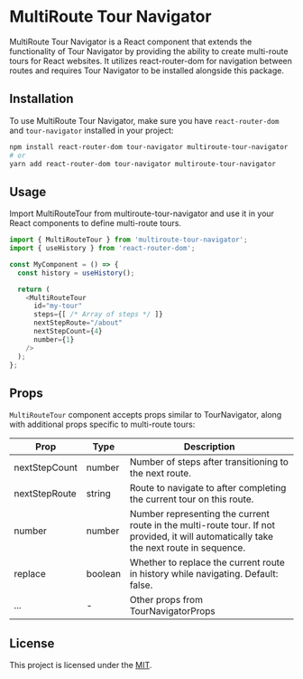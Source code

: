 # MultiRoute Tour Navigator

MultiRoute Tour Navigator is a React component that extends the functionality of Tour Navigator by providing the ability to create multi-route tours for React websites. It utilizes react-router-dom for navigation between routes and requires Tour Navigator to be installed alongside this package.

## Installation

To use MultiRoute Tour Navigator, make sure you have `react-router-dom` and `tour-navigator` installed in your project:

```bash
npm install react-router-dom tour-navigator multiroute-tour-navigator
# or
yarn add react-router-dom tour-navigator multiroute-tour-navigator
```

## Usage
Import MultiRouteTour from multiroute-tour-navigator and use it in your React components to define multi-route tours.
```javascript
import { MultiRouteTour } from 'multiroute-tour-navigator';
import { useHistory } from 'react-router-dom';

const MyComponent = () => {
  const history = useHistory();

  return (
    <MultiRouteTour
      id="my-tour"
      steps={[ /* Array of steps */ ]}
      nextStepRoute="/about"
      nextStepCount={4}
      number={1}
    />
  );
};
```
## Props
`MultiRouteTour` component accepts props similar to TourNavigator, along with additional props specific to multi-route tours:

| Prop               | Type    | Description                                                                                        |
|--------------------|---------|----------------------------------------------------------------------------------------------------|
| nextStepCount      | number  | Number of steps after transitioning to the next route.                                             |
| nextStepRoute      | string  | Route to navigate to after completing the current tour on this route.                              |
| number             | number  | Number representing the current route in the multi-route tour. If not provided, it will automatically take the next route in sequence. |
| replace            | boolean | Whether to replace the current route in history while navigating. Default: false.                 |
| ...                | -       | Other props from TourNavigatorProps                                                                |

## License

This project is licensed under the [MIT](LICENSE).

